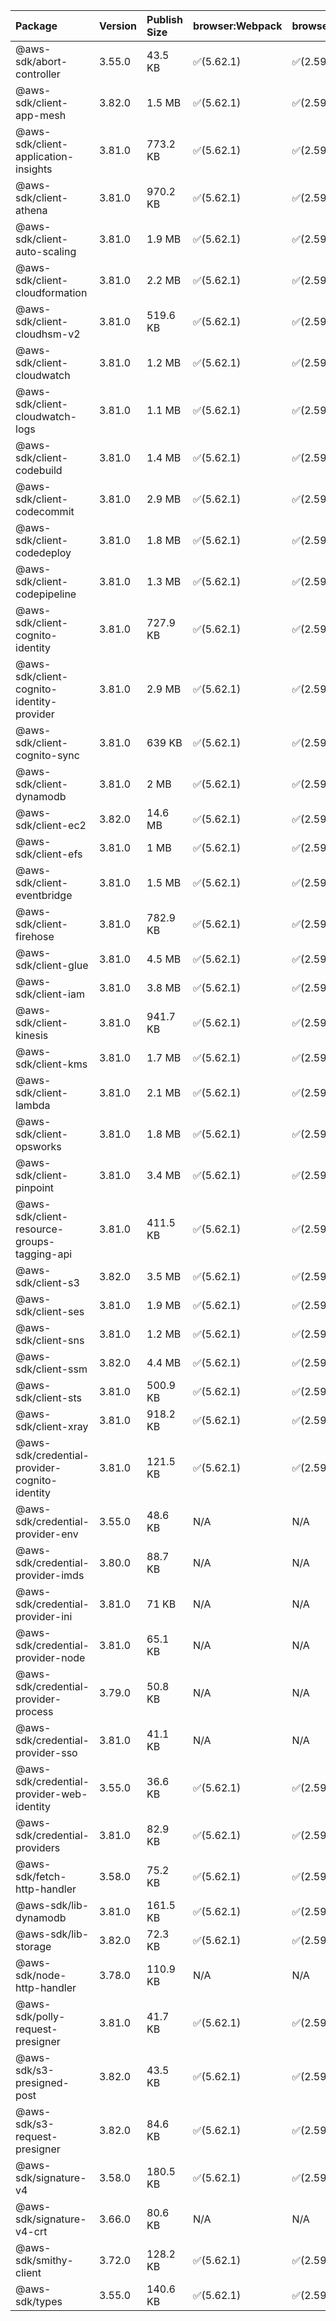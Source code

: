 | Package | Version | Publish Size | browser:Webpack | browser:Rollup | browser:EsBuild |
| :------ | :------ | :----------- | :------ | :----- | :------- |
|@aws-sdk/abort-controller|3.55.0|43.5 KB|✅(5.62.1)|✅(2.59.0)|✅(0.13.12)|
|@aws-sdk/client-app-mesh|3.82.0|1.5 MB|✅(5.62.1)|✅(2.59.0)|✅(0.13.12)|
|@aws-sdk/client-application-insights|3.81.0|773.2 KB|✅(5.62.1)|✅(2.59.0)|✅(0.13.12)|
|@aws-sdk/client-athena|3.81.0|970.2 KB|✅(5.62.1)|✅(2.59.0)|✅(0.13.12)|
|@aws-sdk/client-auto-scaling|3.81.0|1.9 MB|✅(5.62.1)|✅(2.59.0)|✅(0.13.12)|
|@aws-sdk/client-cloudformation|3.81.0|2.2 MB|✅(5.62.1)|✅(2.59.0)|✅(0.13.12)|
|@aws-sdk/client-cloudhsm-v2|3.81.0|519.6 KB|✅(5.62.1)|✅(2.59.0)|✅(0.13.12)|
|@aws-sdk/client-cloudwatch|3.81.0|1.2 MB|✅(5.62.1)|✅(2.59.0)|✅(0.13.12)|
|@aws-sdk/client-cloudwatch-logs|3.81.0|1.1 MB|✅(5.62.1)|✅(2.59.0)|✅(0.13.12)|
|@aws-sdk/client-codebuild|3.81.0|1.4 MB|✅(5.62.1)|✅(2.59.0)|✅(0.13.12)|
|@aws-sdk/client-codecommit|3.81.0|2.9 MB|✅(5.62.1)|✅(2.59.0)|✅(0.13.12)|
|@aws-sdk/client-codedeploy|3.81.0|1.8 MB|✅(5.62.1)|✅(2.59.0)|✅(0.13.12)|
|@aws-sdk/client-codepipeline|3.81.0|1.3 MB|✅(5.62.1)|✅(2.59.0)|✅(0.13.12)|
|@aws-sdk/client-cognito-identity|3.81.0|727.9 KB|✅(5.62.1)|✅(2.59.0)|✅(0.13.12)|
|@aws-sdk/client-cognito-identity-provider|3.81.0|2.9 MB|✅(5.62.1)|✅(2.59.0)|✅(0.13.12)|
|@aws-sdk/client-cognito-sync|3.81.0|639 KB|✅(5.62.1)|✅(2.59.0)|✅(0.13.12)|
|@aws-sdk/client-dynamodb|3.81.0|2 MB|✅(5.62.1)|✅(2.59.0)|✅(0.13.12)|
|@aws-sdk/client-ec2|3.82.0|14.6 MB|✅(5.62.1)|✅(2.59.0)|✅(0.13.12)|
|@aws-sdk/client-efs|3.81.0|1 MB|✅(5.62.1)|✅(2.59.0)|✅(0.13.12)|
|@aws-sdk/client-eventbridge|3.81.0|1.5 MB|✅(5.62.1)|✅(2.59.0)|✅(0.13.12)|
|@aws-sdk/client-firehose|3.81.0|782.9 KB|✅(5.62.1)|✅(2.59.0)|✅(0.13.12)|
|@aws-sdk/client-glue|3.81.0|4.5 MB|✅(5.62.1)|✅(2.59.0)|✅(0.13.12)|
|@aws-sdk/client-iam|3.81.0|3.8 MB|✅(5.62.1)|✅(2.59.0)|✅(0.13.12)|
|@aws-sdk/client-kinesis|3.81.0|941.7 KB|✅(5.62.1)|✅(2.59.0)|✅(0.13.12)|
|@aws-sdk/client-kms|3.81.0|1.7 MB|✅(5.62.1)|✅(2.59.0)|✅(0.13.12)|
|@aws-sdk/client-lambda|3.81.0|2.1 MB|✅(5.62.1)|✅(2.59.0)|✅(0.13.12)|
|@aws-sdk/client-opsworks|3.81.0|1.8 MB|✅(5.62.1)|✅(2.59.0)|✅(0.13.12)|
|@aws-sdk/client-pinpoint|3.81.0|3.4 MB|✅(5.62.1)|✅(2.59.0)|✅(0.13.12)|
|@aws-sdk/client-resource-groups-tagging-api|3.81.0|411.5 KB|✅(5.62.1)|✅(2.59.0)|✅(0.13.12)|
|@aws-sdk/client-s3|3.82.0|3.5 MB|✅(5.62.1)|✅(2.59.0)|✅(0.13.12)|
|@aws-sdk/client-ses|3.81.0|1.9 MB|✅(5.62.1)|✅(2.59.0)|✅(0.13.12)|
|@aws-sdk/client-sns|3.81.0|1.2 MB|✅(5.62.1)|✅(2.59.0)|✅(0.13.12)|
|@aws-sdk/client-ssm|3.82.0|4.4 MB|✅(5.62.1)|✅(2.59.0)|✅(0.13.12)|
|@aws-sdk/client-sts|3.81.0|500.9 KB|✅(5.62.1)|✅(2.59.0)|✅(0.13.12)|
|@aws-sdk/client-xray|3.81.0|918.2 KB|✅(5.62.1)|✅(2.59.0)|✅(0.13.12)|
|@aws-sdk/credential-provider-cognito-identity|3.81.0|121.5 KB|✅(5.62.1)|✅(2.59.0)|✅(0.13.12)|
|@aws-sdk/credential-provider-env|3.55.0|48.6 KB|N/A|N/A|N/A|
|@aws-sdk/credential-provider-imds|3.80.0|88.7 KB|N/A|N/A|N/A|
|@aws-sdk/credential-provider-ini|3.81.0|71 KB|N/A|N/A|N/A|
|@aws-sdk/credential-provider-node|3.81.0|65.1 KB|N/A|N/A|N/A|
|@aws-sdk/credential-provider-process|3.79.0|50.8 KB|N/A|N/A|N/A|
|@aws-sdk/credential-provider-sso|3.81.0|41.1 KB|N/A|N/A|N/A|
|@aws-sdk/credential-provider-web-identity|3.55.0|36.6 KB|✅(5.62.1)|✅(2.59.0)|✅(0.13.12)|
|@aws-sdk/credential-providers|3.81.0|82.9 KB|✅(5.62.1)|✅(2.59.0)|✅(0.13.12)|
|@aws-sdk/fetch-http-handler|3.58.0|75.2 KB|✅(5.62.1)|✅(2.59.0)|✅(0.13.12)|
|@aws-sdk/lib-dynamodb|3.81.0|161.5 KB|✅(5.62.1)|✅(2.59.0)|✅(0.13.12)|
|@aws-sdk/lib-storage|3.82.0|72.3 KB|✅(5.62.1)|✅(2.59.0)|✅(0.13.12)|
|@aws-sdk/node-http-handler|3.78.0|110.9 KB|N/A|N/A|N/A|
|@aws-sdk/polly-request-presigner|3.81.0|41.7 KB|✅(5.62.1)|✅(2.59.0)|✅(0.13.12)|
|@aws-sdk/s3-presigned-post|3.82.0|43.5 KB|✅(5.62.1)|✅(2.59.0)|✅(0.13.12)|
|@aws-sdk/s3-request-presigner|3.82.0|84.6 KB|✅(5.62.1)|✅(2.59.0)|✅(0.13.12)|
|@aws-sdk/signature-v4|3.58.0|180.5 KB|✅(5.62.1)|✅(2.59.0)|✅(0.13.12)|
|@aws-sdk/signature-v4-crt|3.66.0|80.6 KB|N/A|N/A|N/A|
|@aws-sdk/smithy-client|3.72.0|128.2 KB|✅(5.62.1)|✅(2.59.0)|✅(0.13.12)|
|@aws-sdk/types|3.55.0|140.6 KB|✅(5.62.1)|✅(2.59.0)|✅(0.13.12)|
